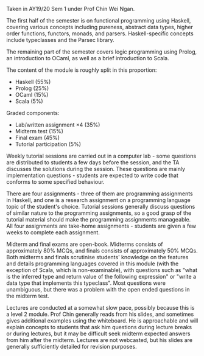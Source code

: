 Taken in AY19/20 Sem 1 under Prof Chin Wei Ngan.

The first half of the semester is on functional programming using Haskell, covering various concepts including pureness, abstract data types, higher order functions, functors, monads, and parsers.  Haskell-specific concepts include typeclasses and the Parsec library.

The remaining part of the semester covers logic programming using Prolog, an introduction to OCaml, as well as a brief introduction to Scala.

The content of the module is roughly split in this proportion:
- Haskell (55%)
- Prolog (25%)
- OCaml (15%)
- Scala (5%)

Graded components:
- Lab/written assignment ×4 (35%)
- Midterm test (15%)
- Final exam (45%)
- Tutorial participation (5%)

Weekly tutorial sessions are carried out in a computer lab - some questions are distributed to students a few days before the session, and the TA discusses the solutions during the session.  These questions are mainly implementation questions - students are expected to write code that conforms to some specified behaviour.

There are four assignments - three of them are programming assignments in Haskell, and one is a research assignment on a programming language topic of the student's choice.  Tutorial sessions generally discuss questions of similar nature to the programming assignments, so a good grasp of the tutorial material should make the programming assignments manageable.  All four assignments are take-home assignments - students are given a few weeks to complete each assignment.

Midterm and final exams are open-book.  Midterms consists of approximately 80% MCQs, and finals consists of approximately 50% MCQs.  Both midterms and finals scrutinise students' knowledge on the features and details programming languages covered in this module (with the exception of Scala, which is non-examinable), with questions such as "what is the inferred type and return value of the following expression" or "write a data type that implements this typeclass".  Most questions were unambiguous, but there was a problem with the open ended questions in the midterm test.

Lectures are conducted at a somewhat slow pace, possibly because this is a level 2 module.  Prof Chin generally reads from his slides, and sometimes gives additional examples using the whiteboard.  He is approachable and will explain concepts to students that ask him questions during lecture breaks or during lectures, but it may be difficult seek midterm expected answers from him after the midterm.  Lectures are not webcasted, but his slides are generally sufficiently detailed for revision purposes.